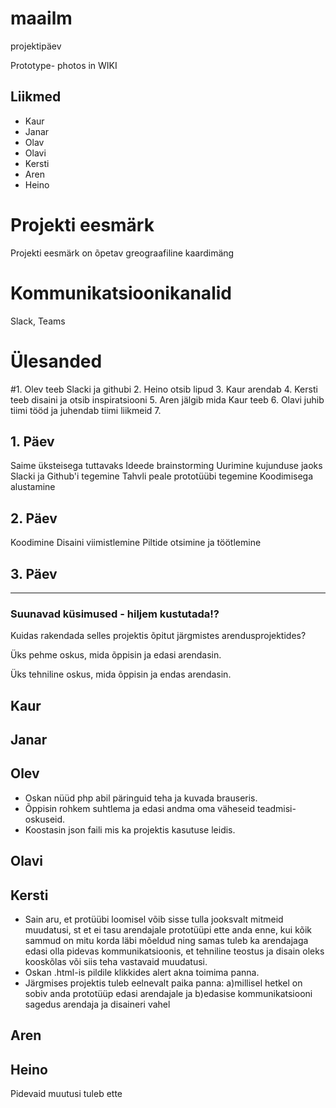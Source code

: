 # maailm
projektipäev

Prototype- photos in WIKI
## Liikmed
* Kaur
* Janar 
* Olav
* Olavi
* Kersti
* Aren
* Heino

# Projekti eesmärk
  Projekti eesmärk on õpetav greograafiline kaardimäng

# Kommunikatsioonikanalid
Slack, Teams

# Ülesanded

#1. Olev teeb Slacki ja githubi
2. Heino otsib lipud
3. Kaur arendab
4. Kersti teeb disaini ja otsib inspiratsiooni
5. Aren jälgib mida Kaur teeb
6. Olavi juhib tiimi tööd ja juhendab tiimi liikmeid
7. 
## 1. Päev
   Saime üksteisega tuttavaks
   Ideede brainstorming
   Uurimine kujunduse jaoks
   Slacki ja Github'i tegemine
   Tahvli peale prototüübi tegemine
   Koodimisega alustamine

## 2. Päev
   Koodimine
   Disaini viimistlemine
   Piltide otsimine ja töötlemine

## 3. Päev

-----------------------------------------------------------------------

### Suunavad küsimused - hiljem kustutada!?
Kuidas rakendada selles projektis õpitut järgmistes arendusprojektides? 

Üks pehme oskus, mida õppisin ja edasi arendasin. 

Üks tehniline oskus, mida õppisin ja endas arendasin. 

## Kaur

## Janar

## Olev
* Oskan nüüd php abil päringuid teha ja kuvada brauseris.
* Õppisin rohkem suhtlema ja edasi andma oma väheseid teadmisi-oskuseid.
* Koostasin json faili mis ka projektis kasutuse leidis.

## Olavi

## Kersti
* Sain aru, et protüübi loomisel võib sisse tulla jooksvalt mitmeid muudatusi, st et ei tasu arendajale prototüüpi ette anda enne, kui kõik sammud on mitu korda läbi mõeldud ning samas tuleb ka arendajaga edasi olla pidevas kommunikatsioonis, et tehniline teostus ja disain oleks kooskõlas või siis teha vastavaid muudatusi.
* Oskan .html-is pildile klikkides alert akna toimima panna.
* Järgmises projektis tuleb eelnevalt paika panna: a)millisel hetkel on sobiv anda prototüüp edasi arendajale ja b)edasise kommunikatsiooni sagedus arendaja ja disaineri vahel

## Aren

## Heino
Pidevaid muutusi tuleb ette

